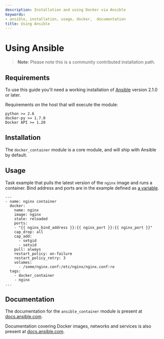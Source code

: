 ```yaml
---
description: Installation and using Docker via Ansible
keywords:
- ansible, installation, usage, docker,  documentation
title: Using Ansible
---
```


# Using Ansible

> **Note**:
> Please note this is a community contributed installation path.

## Requirements

To use this guide you'll need a working installation of
[Ansible](https://www.ansible.com/) version 2.1.0 or later.

Requirements on the host that will execute the module:

```
python >= 2.6
docker-py >= 1.7.0
Docker API >= 1.20
```

## Installation

The `docker_container` module is a core module, and will ship with
Ansible by default.

## Usage

Task example that pulls the latest version of the `nginx` image and
runs a container. Bind address and ports are in the example defined
as [a variable](https://docs.ansible.com/ansible/playbooks_variables.html).

```
---
- name: nginx container
  docker:
    name: nginx
    image: nginx
    state: reloaded
    ports:
    - "{{ nginx_bind_address }}:{{ nginx_port }}:{{ nginx_port }}"
    cap_drop: all
    cap_add:
      - setgid
      - setuid
    pull: always
    restart_policy: on-failure
    restart_policy_retry: 3
    volumes:
      - /some/nginx.conf:/etc/nginx/nginx.conf:ro
  tags:
    - docker_container
    - nginx
...
```

## Documentation

The documentation for the `ansible_container` module is present at
[docs.ansible.com](https://docs.ansible.com/ansible/docker_container_module.html).

Documentation covering Docker images, networks and services is also present
at [docs.ansible.com](https://docs.ansible.com/ansible/list_of_cloud_modules.html#docker).
